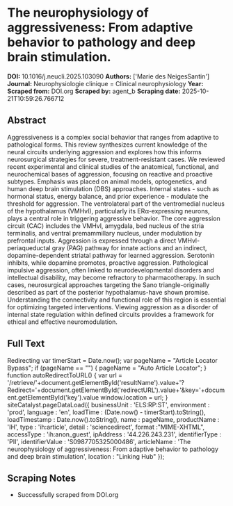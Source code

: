 # The neurophysiology of aggressiveness: From adaptive behavior to pathology and deep brain stimulation.

**DOI:** 10.1016/j.neucli.2025.103090
**Authors:** ['Marie des NeigesSantin']
**Journal:** Neurophysiologie clinique = Clinical neurophysiology
**Year:** 
**Scraped from:** DOI.org
**Scraped by:** agent_b
**Scraping date:** 2025-10-21T10:59:26.766712

## Abstract

Aggressiveness is a complex social behavior that ranges from adaptive to pathological forms. This review synthesizes current knowledge of the neural circuits underlying aggression and explores how this informs neurosurgical strategies for severe, treatment-resistant cases.
We reviewed recent experimental and clinical studies of the anatomical, functional, and neurochemical bases of aggression, focusing on reactive and proactive subtypes. Emphasis was placed on animal models, optogenetics, and human deep brain stimulation (DBS) approaches.
Internal states - such as hormonal status, energy balance, and prior experience - modulate the threshold for aggression. The ventrolateral part of the ventromedial nucleus of the hypothalamus (VMHvl), particularly its ERα-expressing neurons, plays a central role in triggering aggressive behavior. The core aggression circuit (CAC) includes the VMHvl, amygdala, bed nucleus of the stria terminalis, and ventral premammillary nucleus, under modulation by prefrontal inputs. Aggression is expressed through a direct VMHvl-periaqueductal gray (PAG) pathway for innate actions and an indirect, dopamine-dependent striatal pathway for learned aggression. Serotonin inhibits, while dopamine promotes, proactive aggression.
Pathological impulsive aggression, often linked to neurodevelopmental disorders and intellectual disability, may become refractory to pharmacotherapy. In such cases, neurosurgical approaches targeting the Sano triangle-originally described as part of the posterior hypothalamus-have shown promise. Understanding the connectivity and functional role of this region is essential for optimizing targeted interventions. Viewing aggression as a disorder of internal state regulation within defined circuits provides a framework for ethical and effective neuromodulation.

## Full Text

Redirecting var timerStart = Date.now(); var pageName = "Article Locator Bypass"; if (pageName == "") { pageName = "Auto Article Locator"; } function autoRedirectToURL() { var url = '/retrieve/'+document.getElementById('resultName').value+'?Redirect='+document.getElementById('redirectURL').value+'&key='+document.getElementById('key').value window.location = url; } siteCatalyst.pageDataLoad({ businessUnit : 'ELS:RP:ST', environment : 'prod', language : 'en', loadTime : (Date.now() - timerStart).toString(), loadTimestamp : Date.now().toString(), name : pageName, productName : 'IH', type : 'ih:article', detail : 'sciencedirect', format :"MIME-XHTML", accessType : 'ih:anon_guest', ipAddress : '44.226.243.231', identifierType : 'PII', identifierValue : 'S0987705325000486', articleName : 'The neurophysiology of aggressiveness: From adaptive behavior to pathology and deep brain stimulation', location : "Linking Hub" });

## Scraping Notes

- Successfully scraped from DOI.org
